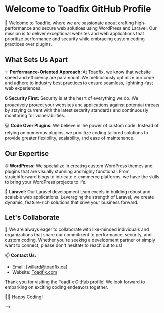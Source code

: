 # Welcome to Toadfix GitHub Profile

🚀 Welcome to Toadfix, where we are passionate about crafting high-performance and secure web solutions using WordPress and Laravel. Our mission is to deliver exceptional websites and web applications that prioritize performance and security while embracing custom coding practices over plugins.

## What Sets Us Apart

✨ **Performance-Oriented Approach:** At Toadfix, we know that website speed and efficiency are paramount. We meticulously optimize our code and adhere to industry best practices to ensure seamless, lightning-fast web experiences.

🔒 **Security First:** Security is at the heart of everything we do. We proactively protect your websites and applications against potential threats by staying current with the latest security standards and continuously monitoring for vulnerabilities.

💻 **Code Over Plugins:** We believe in the power of custom code. Instead of relying on numerous plugins, we prioritize coding tailored solutions to provide greater flexibility, scalability, and ease of maintenance.

## Our Expertise

🌐 **WordPress:** We specialize in creating custom WordPress themes and plugins that are visually stunning and highly functional. From straightforward blogs to intricate e-commerce platforms, we have the skills to bring your WordPress projects to life.

🚀 **Laravel:** Our Laravel development team excels in building robust and scalable web applications. Leveraging the strength of Laravel, we create dynamic, feature-rich solutions that drive your business forward.

## Let's Collaborate

🤝 We are always eager to collaborate with like-minded individuals and organizations that share our commitment to performance, security, and custom coding. Whether you're seeking a development partner or simply want to connect, please don't hesitate to reach out to us!

📫 **Contact Us:**
- Email: [willard@toadfix.ca]
- Website: [Toadfix.com](https://www.toadfix.com)

Thank you for visiting the Toadfix GitHub profile! We look forward to embarking on exciting coding endeavors together.

👨‍💻 Happy Coding!

-->
